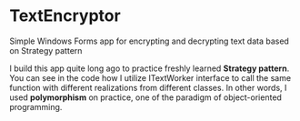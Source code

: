# TextEncryptor
Simple Windows Forms app for encrypting and decrypting text data based on Strategy pattern

I build this app quite long ago to practice freshly learned <strong>Strategy pattern</strong>.
You can see in the code how I utilize ITextWorker interface to call the same function with different realizations from different classes. In other words, I used <strong>polymorphism</strong> on practice, one of the paradigm of object-oriented programming.
